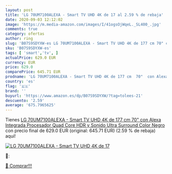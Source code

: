```yaml
---
layout: post
title: 'LG 70UM7100ALEXA - Smart TV UHD 4K de 17 al 2.59 % de rebaja'
date: 2020-09-03 12:12:02
image: 'https://m.media-amazon.com/images/I/41ogsOjWqeL._SL400_.jpg'
comments: true
category: ofertas
author: ring
slug: 'B07S9SDYXW-es LG 70UM7100ALEXA - Smart TV UHD 4K de 177 cm 70" con Alexa...'
sku: 'B07S9SDYXW-es'
tags: [ 'smart','tv', ]
actualPrice: 629.0 EUR
currency: EUR
price: 629.0
comparePrice: 645.71 EUR
prodname: 'LG 70UM7100ALEXA - Smart TV UHD 4K de 177 cm  70"  con Alexa Integrada  Procesador Quad Core  HDR y Sonido Ultra Surround  Color Negro'
country: 'es'
flag: '🇪🇸'
brand: ''
buyurl: 'https://www.amazon.es/dp/B07S9SDYXW/?tag=tolees-21'
descuento: '2.59'
average: '675.7965625'
---
```


Tienes [LG 70UM7100ALEXA - Smart TV UHD 4K de 177 cm  70"  con Alexa Integrada  Procesador Quad Core  HDR y Sonido Ultra Surround  Color Negro](https://www.amazon.es/dp/B07S9SDYXW/?tag=tolees-21) con precio final de  629.0 EUR (original: 645.71 EUR) (2.59 %  de rebaja) aqui!

[![LG 70UM7100ALEXA - Smart TV UHD 4K de 17](https://m.media-amazon.com/images/I/41ogsOjWqeL._SL400_.jpg)](https://www.amazon.es/dp/B07S9SDYXW/?tag=tolees-21)

🔎:


[🛒 Comprar!!!](https://www.amazon.es/dp/B07S9SDYXW/?tag=tolees-21)
